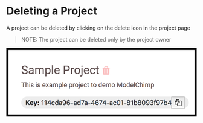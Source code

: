 # Deleting a Project

A project can be deleted by clicking on the delete icon in the project page

> NOTE: The project can be deleted only by the project owner

![Screenshot](../img/27.png)
